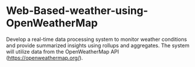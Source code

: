 # Web-Based-weather-using-OpenWeatherMap
Develop a real-time data processing system to monitor weather conditions and provide summarized insights using rollups and aggregates. The system will utilize data from the OpenWeatherMap API (https://openweathermap.org/).
